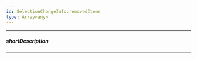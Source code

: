 ```yaml
---
id: SelectionChangeInfo.removedItems
type: Array<any>
---
```

---
##### shortDescription
<!-- Description goes here -->

---
<!-- Description goes here -->
